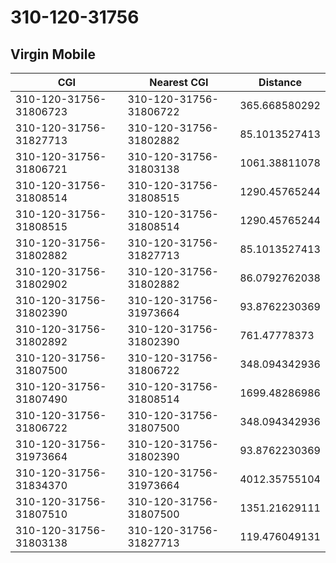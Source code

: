 # 310-120-31756
## Virgin Mobile


| CGI | Nearest CGI | Distance |
|-----|-------------|----------|
| 310-120-31756-31806723 | 310-120-31756-31806722 | 365.668580292 |
| 310-120-31756-31827713 | 310-120-31756-31802882 | 85.1013527413 |
| 310-120-31756-31806721 | 310-120-31756-31803138 | 1061.38811078 |
| 310-120-31756-31808514 | 310-120-31756-31808515 | 1290.45765244 |
| 310-120-31756-31808515 | 310-120-31756-31808514 | 1290.45765244 |
| 310-120-31756-31802882 | 310-120-31756-31827713 | 85.1013527413 |
| 310-120-31756-31802902 | 310-120-31756-31802882 | 86.0792762038 |
| 310-120-31756-31802390 | 310-120-31756-31973664 | 93.8762230369 |
| 310-120-31756-31802892 | 310-120-31756-31802390 | 761.47778373 |
| 310-120-31756-31807500 | 310-120-31756-31806722 | 348.094342936 |
| 310-120-31756-31807490 | 310-120-31756-31808514 | 1699.48286986 |
| 310-120-31756-31806722 | 310-120-31756-31807500 | 348.094342936 |
| 310-120-31756-31973664 | 310-120-31756-31802390 | 93.8762230369 |
| 310-120-31756-31834370 | 310-120-31756-31973664 | 4012.35755104 |
| 310-120-31756-31807510 | 310-120-31756-31807500 | 1351.21629111 |
| 310-120-31756-31803138 | 310-120-31756-31827713 | 119.476049131 |
